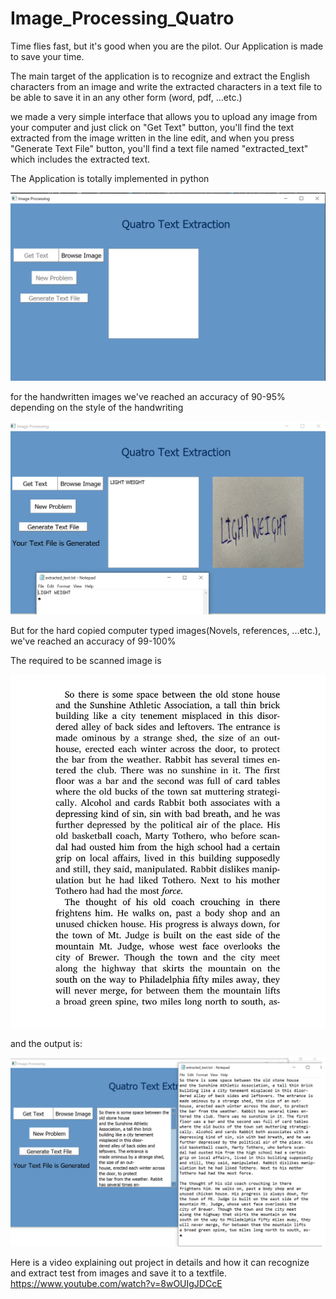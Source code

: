 # Image_Processing_Quatro

Time flies fast, but it's good when you are the pilot.
Our Application is made to save your time.

The main target of the application is to recognize and extract the English characters from an image and write the extracted characters in a text file to be able to save it in an any other form (word, pdf, ...etc.)

we made a very simple interface that allows you to upload any image from your computer and just click on "Get Text" button, you'll find the text extracted from the image written in the line edit, and when you press "Generate Text File" button, you'll find a text file named "extracted_text" which includes the extracted text.

The Application is totally implemented in python

![](screenshots/1.png)

for the handwritten images we've reached an accuracy of 90-95% depending on the style of the handwriting

![](screenshots/lightweight.png)

But for the hard copied computer typed images(Novels, references, ...etc.), we've reached an accuracy of 99-100%

The required to be scanned image is

![](Examples/english2.jpg)

and the output is:

![](screenshots/english2out.png)

Here is a video explaining out project in details and how it can recognize and extract test from images and save it to a textfile.
https://www.youtube.com/watch?v=8wOUIgJDCcE



